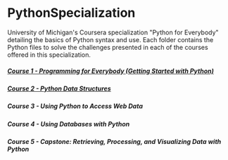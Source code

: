 # PythonSpecialization
University of Michigan's Coursera specialization "Python for Everybody" detailing the basics of Python syntax and use.  Each folder contains the Python files to solve the challenges presented in each of the courses offered in this specialization.

##### [Course 1 - Programming for Everybody (Getting Started with Python)](https://github.com/aaronwlma/PythonSpecialization/tree/master/Course01_ProgrammingForEverybody)
##### [Course 2 - Python Data Structures](https://github.com/aaronwlma/PythonSpecialization/tree/master/Course02_PythonDataStructures)
##### Course 3 - Using Python to Access Web Data
##### Course 4 - Using Databases with Python
##### Course 5 - Capstone: Retrieving, Processing, and Visualizing Data with Python
